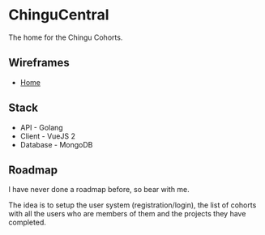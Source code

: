 # ChinguCentral
The home for the Chingu Cohorts.

## Wireframes

* [Home](https://wireframe.cc/3310As)

## Stack

* API - Golang
* Client - VueJS 2
* Database - MongoDB

## Roadmap

I have never done a roadmap before, so bear with me.

The idea is to setup the user system (registration/login), the list of cohorts with all the users who are members of them and the projects they have completed.
